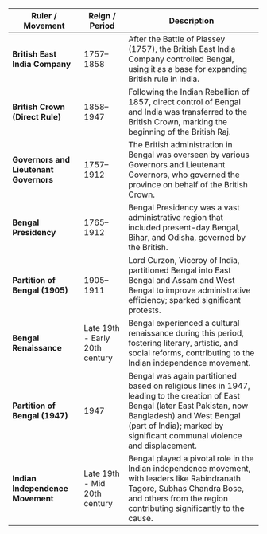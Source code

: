 | **Ruler / Movement**              | **Reign / Period**        | **Description**                                              |
|-----------------------------------|---------------------------|--------------------------------------------------------------|
| **British East India Company**    | 1757–1858                 | After the Battle of Plassey (1757), the British East India Company controlled Bengal, using it as a base for expanding British rule in India. |
| **British Crown (Direct Rule)**   | 1858–1947                 | Following the Indian Rebellion of 1857, direct control of Bengal and India was transferred to the British Crown, marking the beginning of the British Raj. |
| **Governors and Lieutenant Governors** | 1757–1912             | The British administration in Bengal was overseen by various Governors and Lieutenant Governors, who governed the province on behalf of the British Crown. |
| **Bengal Presidency**             | 1765–1912                 | Bengal Presidency was a vast administrative region that included present-day Bengal, Bihar, and Odisha, governed by the British. |
| **Partition of Bengal (1905)**    | 1905–1911                 | Lord Curzon, Viceroy of India, partitioned Bengal into East Bengal and Assam and West Bengal to improve administrative efficiency; sparked significant protests. |
| **Bengal Renaissance**            | Late 19th - Early 20th century | Bengal experienced a cultural renaissance during this period, fostering literary, artistic, and social reforms, contributing to the Indian independence movement. |
| **Partition of Bengal (1947)**    | 1947                      | Bengal was again partitioned based on religious lines in 1947, leading to the creation of East Bengal (later East Pakistan, now Bangladesh) and West Bengal (part of India); marked by significant communal violence and displacement. |
| **Indian Independence Movement**  | Late 19th - Mid 20th century | Bengal played a pivotal role in the Indian independence movement, with leaders like Rabindranath Tagore, Subhas Chandra Bose, and others from the region contributing significantly to the cause. |
